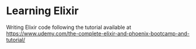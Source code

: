 # Learning Elixir

Writing Elixir code following the tutorial available at 
https://www.udemy.com/the-complete-elixir-and-phoenix-bootcamp-and-tutorial/
